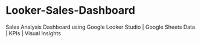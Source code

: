 # Looker-Sales-Dashboard
Sales Analysis Dashboard using Google Looker Studio | Google Sheets Data | KPIs | Visual Insights
